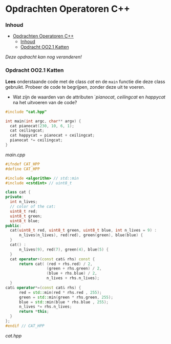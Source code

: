 # Opdrachten Operatoren C++[](title-id)

### Inhoud[](toc-id)
- [Opdrachten Operatoren C++](#opdrachten-operatoren-c)
    - [Inhoud](#inhoud)
    - [Opdracht OO2.1 Katten](#opdracht-oo21-katten)


*Deze opdracht kan nog veranderen!*
### Opdracht OO2.1 Katten
**Lees** onderstaande code met de class *cat* en de `main` functie die deze class gebruikt. Probeer de code te begrijpen, zonder deze uit te voeren.
 
- Wat zijn de waarden van de attributen `*pianocat*, *ceilingcat* en *happycat* na het uitvoeren van de code?

```c++
#include "cat.hpp"

int main(int argc, char** argv) {
  cat pianocat(230, 10, 6, 1);
  cat ceilingcat;
  cat happycat = pianocat + ceilingcat;
  pianocat *= ceilingcat;
}
```
*main.cpp*


```c++
#ifndef CAT_HPP
#define CAT_HPP

#include <algorithm> // std::min
#include <cstdint> // uint8_t

class cat {
private:
  int n_lives;
  // color of the cat:
  uint8_t red;
  uint8_t green;
  uint8_t blue;
public:
  cat(uint8_t red, uint8_t green, uint8_t blue, int n_lives = 9) :
      n_lives(n_lives), red(red), green(green), blue(blue) {
  }
  cat() :
      n_lives(9), red(7), green(4), blue(5) {
  }
  cat operator+(const cat& rhs) const {
      return cat( (red + rhs.red) / 2, 
                  (green + rhs.green) / 2,
                  (blue + rhs.blue) / 2, 
                  n_lives + rhs.n_lives);
  }
cat& operator*=(const cat& rhs) {
      red = std::min(red * rhs.red , 255);
      green = std::min(green * rhs.green, 255);
      blue = std::min(blue * rhs.blue , 255);
      n_lives *= rhs.n_lives;
      return *this;
  }
};
#endif // CAT_HPP
```
*cat.hpp*
